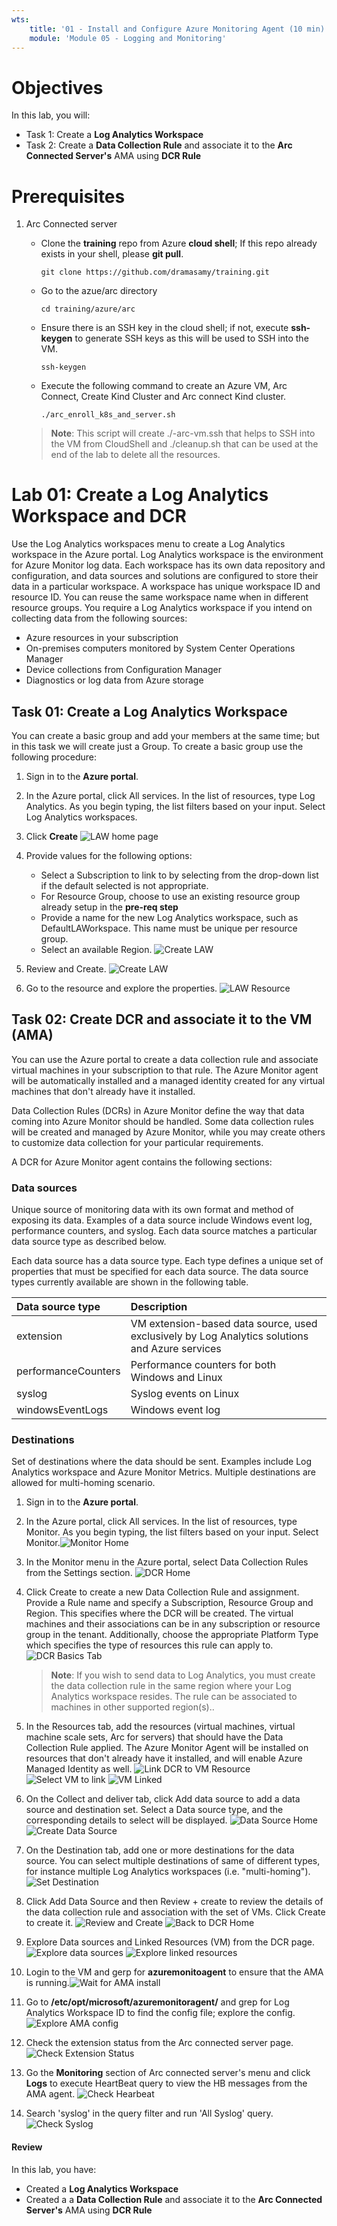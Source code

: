 ```yaml
---
wts:
    title: '01 - Install and Configure Azure Monitoring Agent (10 min)'   
    module: 'Module 05 - Logging and Monitoring'
---
```


# Objectives

In this lab, you will:

+ Task 1: Create a **Log Analytics Workspace**
+ Task 2: Create a **Data Collection Rule** and associate it to the **Arc Connected Server's** AMA using **DCR Rule**

# Prerequisites
1. Arc Connected server
   + Clone the **training** repo from Azure **cloud shell**; If this repo already exists in your shell, please **git pull**.
        ```
        git clone https://github.com/dramasamy/training.git
        ```
   + Go to the azue/arc directory
        ```
        cd training/azure/arc
        ```
        
   + Ensure there is an SSH key in the cloud shell; if not, execute **ssh-keygen** to generate SSH keys as this will be used to SSH into the VM.
        ```
        ssh-keygen
        ```
 
   + Execute the following command to create an Azure VM, Arc Connect, Create Kind Cluster and Arc connect Kind cluster.
        ```
        ./arc_enroll_k8s_and_server.sh
        ```

    >**Note**: This script will create ./<whoami>-arc-vm.ssh that helps to SSH into the VM from CloudShell and ./cleanup.sh that can be used at the end of the lab to delete all the resources.

# Lab 01: Create a Log Analytics Workspace and DCR
 
Use the Log Analytics workspaces menu to create a Log Analytics workspace in the Azure portal. Log Analytics workspace is the environment for Azure Monitor log data. Each workspace has its own data repository and configuration, and data sources and solutions are configured to store their data in a particular workspace. A workspace has unique workspace ID and resource ID. You can reuse the same workspace name when in different resource groups. You require a Log Analytics workspace if you intend on collecting data from the following sources:

+ Azure resources in your subscription
+ On-premises computers monitored by System Center Operations Manager
+ Device collections from Configuration Manager
+ Diagnostics or log data from Azure storage

## Task 01: Create a Log Analytics Workspace
You can create a basic group and add your members at the same time; but in this task we will create just a Group. To create a basic group use the following procedure:

1. Sign in to the **Azure portal**.

2. In the Azure portal, click All services. In the list of resources, type Log Analytics. As you begin typing, the list filters based on your input. Select Log Analytics workspaces.

3. Click **Create**
![LAW home page](images/01_create_law_home.jpg)

4. Provide values for the following options:
   + Select a Subscription to link to by selecting from the drop-down list if the default selected is not appropriate.
   + For Resource Group, choose to use an existing resource group already setup in the **pre-req step**
   + Provide a name for the new Log Analytics workspace, such as DefaultLAWorkspace. This name must be unique per resource group.
   + Select an available Region.
![Create LAW](images/02_law_create.jpg)

5. Review and Create.
![Create LAW](images/03_lw_create_final.jpg)

6. Go to the resource and explore the properties.
![LAW Resource](images/04_law_go_to_resource.jpg)

## Task 02: Create DCR and associate it to the VM (AMA)

You can use the Azure portal to create a data collection rule and associate virtual machines in your subscription to that rule. The Azure Monitor agent will be automatically installed and a managed identity created for any virtual machines that don't already have it installed.

Data Collection Rules (DCRs) in Azure Monitor define the way that data coming into Azure Monitor should be handled. Some data collection rules will be created and managed by Azure Monitor, while you may create others to customize data collection for your particular requirements.

A DCR for Azure Monitor agent contains the following sections:

### Data sources

Unique source of monitoring data with its own format and method of exposing its data. Examples of a data source include Windows event log, performance counters, and syslog. Each data source matches a particular data source type as described below. 

Each data source has a data source type. Each type defines a unique set of properties that must be specified for each data source. The data source types currently available are shown in the following table.

| Data source type | Description | 
|:---|:---|
| extension | VM extension-based data source, used exclusively by Log Analytics solutions and Azure services |
| performanceCounters | Performance counters for both Windows and Linux |
| syslog | Syslog events on Linux |
| windowsEventLogs | Windows event log |

### Destinations
Set of destinations where the data should be sent. Examples include Log Analytics workspace and Azure Monitor Metrics. Multiple destinations are allowed for multi-homing scenario.


1. Sign in to the **Azure portal**.

2. In the Azure portal, click All services. In the list of resources, type Monitor. As you begin typing, the list filters based on your input. Select Monitor.![Monitor Home](images/05_monitor_home.jpg)
   
3. In the Monitor menu in the Azure portal, select Data Collection Rules from the Settings section. ![DCR Home](images/06_dcr_home.jpg)
   
4. Click Create to create a new Data Collection Rule and assignment. Provide a Rule name and specify a Subscription, Resource Group and Region. This specifies where the DCR will be created. The virtual machines and their associations can be in any subscription or resource group in the tenant. Additionally, choose the appropriate Platform Type which specifies the type of resources this rule can apply to. ![DCR Basics Tab](images/07_create_dcr_basics.jpg)

    >**Note**: If you wish to send data to Log Analytics, you must create the data collection rule in the same region where your Log Analytics workspace resides. The rule can be associated to machines in other supported region(s)..

5. In the Resources tab, add the resources (virtual machines, virtual machine scale sets, Arc for servers) that should have the Data Collection Rule applied. The Azure Monitor Agent will be installed on resources that don't already have it installed, and will enable Azure Managed Identity as well. ![Link DCR to VM Resource](images/08_link_dcr_to_vm.jpg)
![Select VM to link](images/09_select_vm.jpg)
![VM Linked](images/10_linked_vm.jpg)

6. On the Collect and deliver tab, click Add data source to add a data source and destination set. Select a Data source type, and the corresponding details to select will be displayed. 
![Data Source Home](images/11_data_source_home.jpg)
![Create Data Source](images/12_data_source.jpg)

7. On the Destination tab, add one or more destinations for the data source. You can select multiple destinations of same of different types, for instance multiple Log Analytics workspaces (i.e. "multi-homing").
![Set Destination](images/13_law_as_dest.jpg)

8. Click Add Data Source and then Review + create to review the details of the data collection rule and association with the set of VMs. Click Create to create it.
![Review and Create](images/14_review_and_create.jpg)
![Back to DCR Home](images/15_dcr_home.jpg)

9. Explore Data sources and Linked Resources (VM) from the DCR page.
![Explore data sources](images/16_data_sources.jpg)
![Explore linked resources](images/17_linked_resources.jpg)

10. Login to the VM and gerp for **azuremonitoagent** to ensure that the AMA is running.![Wait for AMA install](images/18_wait_for_agent_installation.jpg)

11. Go to **/etc/opt/microsoft/azuremonitoragent/** and grep for Log Analytics Workspace ID to find the config file; explore the config. ![Explore AMA config](images/19_lma_config.jpg)

12. Check the extension status from the Arc connected server page. ![Check Extension Status](images/20_check_extension_status.jpg)
    
13. Go the **Monitoring** section of Arc connected server's menu and click **Logs** to execute HeartBeat query to view the HB messages from the AMA agent. ![Check Hearbeat](images/21_check_heartbeat.jpg)

14. Search 'syslog' in the query filter and run 'All Syslog' query. ![Check Syslog](images/22_syslog.jpg)


#### Review

In this lab, you have:

- Created a **Log Analytics Workspace**
- Created a a **Data Collection Rule** and associate it to the **Arc Connected Server's** AMA using **DCR Rule**
